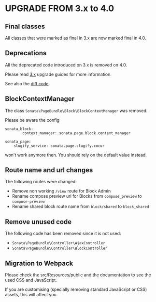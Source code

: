 UPGRADE FROM 3.x to 4.0
=======================

## Final classes

All classes that were marked as final in 3.x are now marked final in 4.0.

## Deprecations

All the deprecated code introduced on 3.x is removed on 4.0.

Please read [3.x](https://github.com/sonata-project/SonataPageBundle/tree/3.x) upgrade guides for more information.

See also the [diff code](https://github.com/sonata-project/SonataPageBundle/compare/3.x...4.0.0).

## BlockContextManager

The class `Sonata\PageBundle\Block\BlockContextManager` was removed.

Please be aware the config
```
sonata_block:
        context_manager: sonata.page.block.context_manager

sonata_page:
    slugify_service: sonata.page.slugify.cocur 
```
won't work anymore then. You should rely on the default value instead.

## Route name and url changes

The following routes were changed:

* Remove non working `/view` route for Block Admin
* Rename compose preview url for Blocks from `compose_preview` to `compose-preview`
* Rename shared block route name from `block/shared` to `block_shared`

## Remove unused code

The following code has been removed since it is not used:

* `Sonata\PageBundle\Controller\AjaxController`
* `Sonata\PageBundle\Controller\BlockController`

## Migration to Webpack

Please check the src/Resources/public and the documentation to see the used CSS and JavaScript.

If you are customising (specially removing standard JavaScript or CSS) assets, this will affect you.
